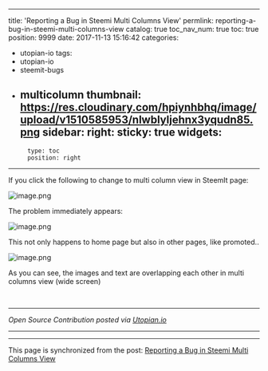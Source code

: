 
---
title: 'Reporting a Bug in Steemi Multi Columns View'
permlink: reporting-a-bug-in-steemi-multi-columns-view
catalog: true
toc_nav_num: true
toc: true
position: 9999
date: 2017-11-13 15:16:42
categories:
- utopian-io
tags:
- utopian-io
- steemit-bugs
- multicolumn
thumbnail: https://res.cloudinary.com/hpiynhbhq/image/upload/v1510585953/nlwblyljehnx3yqudn85.png
sidebar:
    right:
        sticky: true
widgets:
    -
        type: toc
        position: right
---


If you click the following to change to multi column view in SteemIt page:

![image.png](https://res.cloudinary.com/hpiynhbhq/image/upload/v1510585953/nlwblyljehnx3yqudn85.png)

The problem immediately appears:

![image.png](https://res.cloudinary.com/hpiynhbhq/image/upload/v1510585985/oqrursda2azt5yntdlhc.png)

This not only happens to home page but also in other pages, like promoted..

![image.png](https://res.cloudinary.com/hpiynhbhq/image/upload/v1510586020/qktk0ytf6bxv1p1i6wbf.png)

As you can see, the images and text are overlapping each other in multi columns view (wide screen)


<br /><hr/><em>Open Source Contribution posted via <a href="https://utopian.io/utopian-io/@justyy/reporting-a-bug-in-steemi-multi-columns-view">Utopian.io</a></em><hr/>

- - -

This page is synchronized from the post: [Reporting a Bug in Steemi Multi Columns View](https://steemit.com/@justyy/reporting-a-bug-in-steemi-multi-columns-view)
